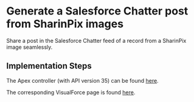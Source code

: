 # Generate a Salesforce Chatter post from SharinPix images

Share a post in the Salesforce Chatter feed of a record from a SharinPix image seamlessly.

## Implementation Steps

The Apex controller (with API version 35) can be found [here](src/classes/SharinPixDemoActionChatter.cls).

The corresponding VisualForce page is found [here](src/pages/SharinPixDemoActionChatter.page).